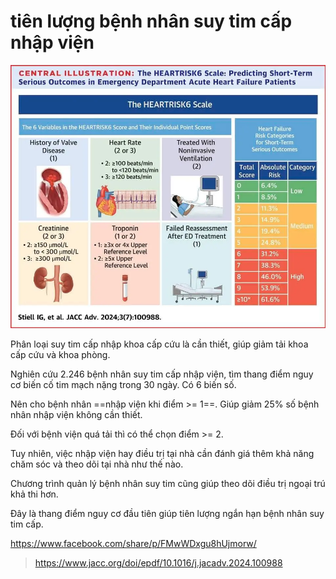 # tiên lượng bệnh nhân suy tim cấp nhập viện
  

  
![tiên lượng bệnh nhân suy tim cấp nhập viện-20240609153811192.webp](../200%20FILES/201%20Image/ti%C3%AAn%20l%C6%B0%E1%BB%A3ng%20b%E1%BB%87nh%20nh%C3%A2n%20suy%20tim%20c%E1%BA%A5p%20nh%E1%BA%ADp%20vi%E1%BB%87n-20240609153811192.webp)
  

  
Phân loại suy tim cấp nhập khoa cấp cứu là cần thiết, giúp giảm tải khoa cấp cứu và khoa phòng.  
  
  
  
Nghiên cứu 2.246 bệnh nhân suy tim cấp nhập viện, tìm thang điểm nguy cơ biến cố tim mạch nặng trong 30 ngày. Có 6 biến số.  
  
  
  
Nên cho bệnh nhân ==nhập viện khi điểm >= 1==. Giúp giảm 25% số bệnh nhân nhập viện không cần thiết.  
  
Đối với bệnh viện quá tải thì có thể chọn điểm >= 2.  
  
  
  
Tuy nhiên, việc nhập viện hay điều trị tại nhà cần đánh giá thêm khả năng chăm sóc và theo dõi tại nhà như thế nào.  
  
  
  
Chương trình quản lý bệnh nhân suy tim cũng giúp theo dõi điều trị ngoại trú khả thi hơn.  
  
  
  
Đây là thang điểm nguy cơ đầu tiên giúp tiên lượng ngắn hạn bệnh nhân suy tim cấp.
  

  
https://www.facebook.com/share/p/FMwWDxgu8hUjmorw/
  

  
> https://www.jacc.org/doi/epdf/10.1016/j.jacadv.2024.100988